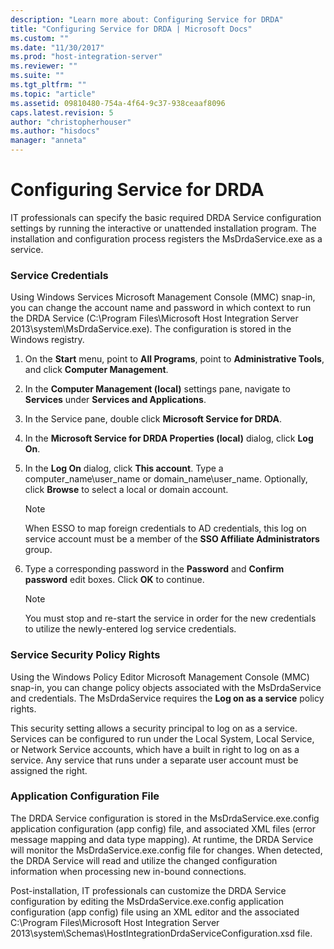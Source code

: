```yaml
---
description: "Learn more about: Configuring Service for DRDA"
title: "Configuring Service for DRDA | Microsoft Docs"
ms.custom: ""
ms.date: "11/30/2017"
ms.prod: "host-integration-server"
ms.reviewer: ""
ms.suite: ""
ms.tgt_pltfrm: ""
ms.topic: "article"
ms.assetid: 09810480-754a-4f64-9c37-938ceaaf8096
caps.latest.revision: 5
author: "christopherhouser"
ms.author: "hisdocs"
manager: "anneta"
---
```

# Configuring Service for DRDA
IT professionals can specify the basic required DRDA Service configuration settings by running the interactive or unattended installation program. The installation and configuration process registers the MsDrdaService.exe as a service.  
  
### Service Credentials  
 Using Windows Services Microsoft Management Console (MMC) snap-in, you can change the account name and password in which context to run the DRDA Service (C:\Program Files\Microsoft Host Integration Server 2013\system\MsDrdaService.exe). The configuration is stored in the Windows registry.  
  
1.  On the **Start** menu, point to **All Programs**, point to **Administrative Tools**, and click **Computer Management**.  
  
2.  In the **Computer Management (local)** settings pane, navigate to **Services** under **Services and Applications**.  
  
3.  In the Service pane, double click **Microsoft Service for DRDA**.  
  
4.  In the **Microsoft Service for DRDA Properties (local)** dialog, click **Log On**.  
  
5.  In the **Log On** dialog, click **This account**. Type a computer_name\user_name or domain_name\user_name. Optionally, click **Browse** to select a local or domain account.  
  
    > [!NOTE]
    >  When ESSO to map foreign credentials to AD credentials, this log on service account must be a member of the **SSO Affiliate Administrators** group.  
  
6.  Type a corresponding password in the **Password** and **Confirm password** edit boxes. Click **OK** to continue.  
  
    > [!NOTE]
    >  You must stop and re-start the service in order for the new credentials to utilize the newly-entered log service credentials.  
  
### Service Security Policy Rights  
 Using the Windows Policy Editor Microsoft Management Console (MMC) snap-in, you can change policy objects associated with the MsDrdaService and credentials. The MsDrdaService requires the **Log on as a service** policy rights.  
  
 This security setting allows a security principal to log on as a service. Services can be configured to run under the Local System, Local Service, or Network Service accounts, which have a built in right to log on as a service. Any service that runs under a separate user account must be assigned the right.  
  
### Application Configuration File  
 The DRDA Service configuration is stored in the MsDrdaService.exe.config application configuration (app config) file, and associated XML files (error message mapping and data type mapping). At runtime, the DRDA Service will monitor the MsDrdaService.exe.config file for changes. When detected, the DRDA Service will read and utilize the changed configuration information when processing new in-bound connections.  
  
 Post-installation, IT professionals can customize the DRDA Service configuration by editing the MsDrdaService.exe.config application configuration (app config) file using an XML editor and the associated C:\Program Files\Microsoft Host Integration Server 2013\system\Schemas\HostIntegrationDrdaServiceConfiguration.xsd file.
